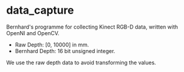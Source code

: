 # data\_capture

Bernhard's programme for collecting Kinect RGB-D data, written with OpenNI and
OpenCV.

* Raw Depth: [0, 10000] in mm.
* Bernhard Depth: 16 bit unsigned integer.

We use the raw depth data to avoid transforming the values.


